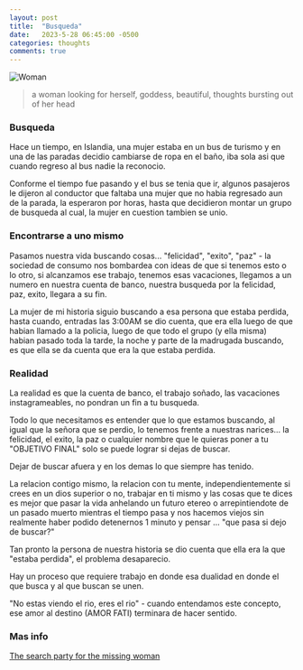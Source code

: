 ```yaml
---
layout: post
title:  "Busqueda"
date:   2023-5-28 06:45:00 -0500
categories: thoughts
comments: true
---
```

![Woman](https://petesect18.github.io/notas/assets/woman.jpg)
>a woman looking for herself, goddess,  beautiful, thoughts bursting out of her head


### Busqueda
Hace un tiempo, en Islandia, una mujer estaba en un bus de turismo y en una de las paradas decidio cambiarse de ropa en el baño, iba sola asi que cuando regreso al bus nadie la reconocio.

Conforme el tiempo fue pasando y el bus se tenia que ir, algunos pasajeros le dijeron al conductor que faltaba una mujer que no habia regresado aun de la parada, la esperaron por horas, hasta que decidieron montar un grupo de busqueda al cual, la mujer en cuestion tambien se unio.

### Encontrarse a uno mismo

Pasamos nuestra vida buscando cosas... "felicidad", "exito", "paz" - la sociedad de consumo nos bombardea con ideas de que si tenemos esto o lo otro, si alcanzamos ese trabajo, tenemos esas vacaciones, llegamos a un numero en nuestra cuenta de banco, nuestra busqueda por la felicidad, paz, exito, llegara a su fin.

La mujer de mi historia siguio buscando a esa persona que estaba perdida, hasta cuando, entradas las 3:00AM se dio cuenta, que era ella luego de que habian llamado a la policia, luego de que todo el grupo (y ella misma) habian pasado toda la tarde, la noche y parte de la madrugada buscando, es que ella se da cuenta que era la que estaba perdida.

### Realidad

La realidad es que la cuenta de banco, el trabajo soñado, las vacaciones instagrameables, no pondran un fin a tu busqueda.

Todo lo que necesitamos es entender que lo que estamos buscando, al igual que la señora que se perdio, lo tenemos frente a nuestras narices... la felicidad, el exito, la paz o cualquier nombre que le quieras poner a tu "OBJETIVO FINAL" solo se puede lograr si dejas de buscar.

Dejar de buscar afuera y en los demas lo que siempre has tenido.

La relacion contigo mismo, la relacion con tu mente, independientemente si crees en un dios superior o no, trabajar en ti mismo y las cosas que te dices es mejor que pasar la vida anhelando un futuro etereo o arrepintiendote de un pasado muerto mientras el tiempo pasa y nos hacemos viejos sin realmente haber podido detenernos 1 minuto y pensar ... "que pasa si dejo de buscar?"

Tan pronto la persona de nuestra historia se dio cuenta que ella era la que "estaba perdida", el problema desaparecio.

Hay un proceso que requiere trabajo en donde esa dualidad en donde el que busca y al que buscan se unen.

"No estas viendo el rio, eres el rio" - cuando entendamos este concepto, ese amor al destino (AMOR FATI) terminara de hacer sentido. 

### Mas info
[The search party for the missing woman](https://www.sloww.co/search-party-sam-harris/)








